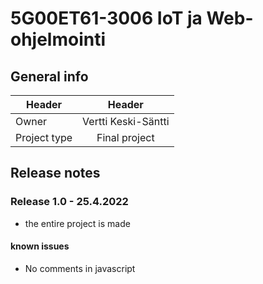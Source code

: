 # 5G00ET61-3006 IoT ja Web-ohjelmointi

## General info

| Header        | Header        |
| ------------- |:-------------:|
| Owner         | Vertti Keski-Säntti |
| Project type  | Final project      |

## Release notes

### Release 1.0 - 25.4.2022
* the entire project is made

#### known issues
* No comments in javascript